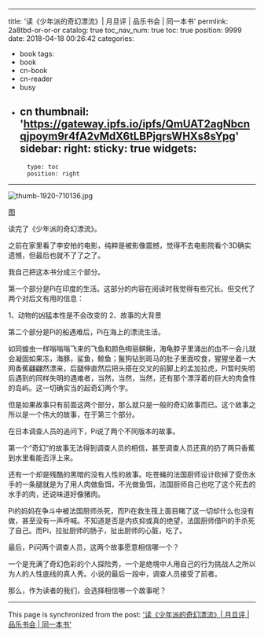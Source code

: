 
---
title: '读《少年派的奇幻漂流》| 月旦评 | 品乐书会 | 同一本书'
permlink: 2a8tbd-or-or-or
catalog: true
toc_nav_num: true
toc: true
position: 9999
date: 2018-04-18 00:26:42
categories:
- book
tags:
- book
- cn-book
- cn-reader
- busy
- cn
thumbnail: 'https://gateway.ipfs.io/ipfs/QmUAT2agNbcnqjpoym9r4fA2vMdX6tLBPjqrsWHXs8sYpg'
sidebar:
    right:
        sticky: true
widgets:
    -
        type: toc
        position: right
---


![thumb-1920-710136.jpg](https://gateway.ipfs.io/ipfs/QmUAT2agNbcnqjpoym9r4fA2vMdX6tLBPjqrsWHXs8sYpg)


[图](https://images8.alphacoders.com/710/thumb-1920-710136.jpg)

读完了《少年派的奇幻漂流》。 

之前在家里看了李安拍的电影，纯粹是被影像震撼，觉得不去电影院看个3D确实遗憾，但最后也就不了了之了。 

我自己把这本书分成三个部分。 

第一个部分是Pi在印度的生活。这部分的内容在阅读时我觉得有些冗长。但交代了两个对后文有用的信息：

1、动物的凶猛本性是不会改变的
2、故事的大背景

第二个部分是Pi的船遇难后，Pi在海上的漂流生活。

如同蝗虫一样嗡嗡嗡飞来的飞鱼和颜色绚丽鲯鳅，海龟脖子里涌出的血不一会儿就会凝固如果冻，海豚，鲨鱼，鲸鱼；鬣狗钻到斑马的肚子里面咬食，猩猩坐着一大网香蕉翩翩然漂来，后腿伸直然后把头搭在交叉的前脚上的孟加拉虎，Pi暂时失明后遇到的同样失明的遇难者，当然，当然，当然，还有那个漂浮着的巨大的肉食性的岛屿。这一切确实当的起奇幻两个字。 

但是如果故事只有前面这两个部分，那么就只是一般的奇幻故事而已。这个故事之所以是一个伟大的故事，在于第三个部分。 

在日本调查人员的追问下，Pi说了两个不同版本的故事。

第一个“奇幻”的故事无法得到调查人员的相信，甚至调查人员还真的扔了两只香蕉到水里看能否浮上来。

还有一个却是残酷的黑暗的没有人性的故事。吃苍蝇的法国厨师设计砍掉了受伤水手的一条腿就是为了用人肉做鱼饵，不光做鱼饵，法国厨师自己也吃了这个死去的水手的肉，还说味道好像猪肉。

Pi的妈妈在争斗中被法国厨师杀死，而Pi在救生筏上面目睹了这一切却什么也没有做，甚至没有一声呼喊。不知道是否是内疚抑或真的绝望，法国厨师借Pi的手杀死了自己。而Pi，拉扯厨师的肠子，扯出厨师的心脏，吃了。 

最后，Pi问两个调查人员，这两个故事愿意相信哪一个？

一个是充满了奇幻色彩的个人探险秀，一个是绝境中人用自己的行为挑战人之所以为人的人性底线的真人秀。小说的最后一段中，调查人员接受了前者。 

那么，作为读者的我们，会选择相信哪一个故事呢？

- - -

This page is synchronized from the post: ['读《少年派的奇幻漂流》| 月旦评 | 品乐书会 | 同一本书'](https://steemit.com/@weisheng167388/2a8tbd-or-or-or)
